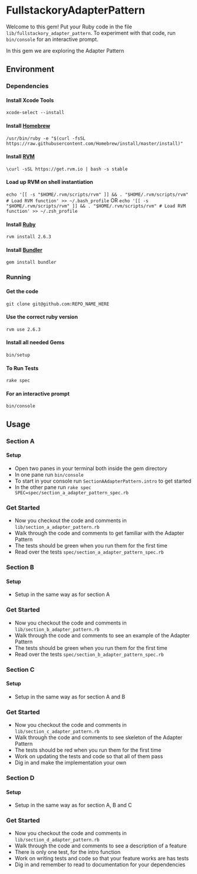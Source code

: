 # FullstackoryAdapterPattern

Welcome to this gem!
Put your Ruby code in the file `lib/fullstackory_adapter_pattern`.
To experiment with that code, run `bin/console` for an interactive prompt.

In this gem we are exploring the Adapter Pattern

## Environment
### Dependencies
#### Install Xcode Tools
`xcode-select --install`

#### Install [Homebrew](http://brew.sh/)
`/usr/bin/ruby -e "$(curl -fsSL https://raw.githubusercontent.com/Homebrew/install/master/install)"`

#### Install [RVM](https://rvm.io/)
`\curl -sSL https://get.rvm.io | bash -s stable`

#### Load up RVM on shell instantiation
`echo '[[ -s "$HOME/.rvm/scripts/rvm" ]] && . "$HOME/.rvm/scripts/rvm" # Load RVM function' >> ~/.bash_profile`
OR
`echo '[[ -s "$HOME/.rvm/scripts/rvm" ]] && . "$HOME/.rvm/scripts/rvm" # Load RVM function' >> ~/.zsh_profile`

#### Install [Ruby](https://www.ruby-lang.org/en/)
`rvm install 2.6.3`

#### Install [Bundler](http://bundler.io/)
`gem install bundler`

### Running
#### Get the code
`git clone git@github.com:REPO_NAME_HERE`

#### Use the correct ruby version
`rvm use 2.6.3`

#### Install all needed Gems
`bin/setup`

#### To Run Tests
`rake spec`

#### For an interactive prompt
`bin/console`

## Usage

### Section A
#### Setup
* Open two panes in your terminal both inside the gem directory
* In one pane run `bin/console`
* To start in your console run `SectionAAdapterPattern.intro` to get started
* In the other pane run `rake spec SPEC=spec/section_a_adapter_pattern_spec.rb`
### Get Started
* Now you checkout the code and comments in `lib/section_a_adapter_pattern.rb`
* Walk through the code and comments to get familiar with the Adapter Pattern
* The tests should be green when you run them for the first time
* Read over the tests `spec/section_a_adapter_pattern_spec.rb`

### Section B
#### Setup
* Setup in the same way as for section A
### Get Started
* Now you checkout the code and comments in `lib/section_b_adapter_pattern.rb`
* Walk through the code and comments to see an example of the Adapter Pattern
* The tests should be green when you run them for the first time
* Read over the tests `spec/section_b_adapter_pattern_spec.rb`

### Section C
#### Setup
* Setup in the same way as for section A and B
### Get Started
* Now you checkout the code and comments in `lib/section_c_adapter_pattern.rb`
* Walk through the code and comments to see skeleton of the Adapter Pattern
* The tests should be red when you run them for the first time
* Work on updating the tests and code so that all of them pass
* Dig in and make the implementation your own

### Section D
#### Setup
* Setup in the same way as for section A, B and C
### Get Started
* Now you checkout the code and comments in `lib/section_d_adapter_pattern.rb`
* Walk through the code and comments to see a description of a feature
* There is only one test, for the intro function
* Work on writing tests and code so that your feature works are has tests
* Dig in and remember to read to documentation for your dependencies
